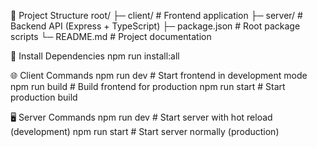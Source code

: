 📂 Project Structure
root/
├─ client/         # Frontend application
├─ server/         # Backend API (Express + TypeScript)
├─ package.json    # Root package scripts
└─ README.md       # Project documentation

🔧 Install Dependencies
npm run install:all


🌐 Client Commands
npm run dev       # Start frontend in development mode
npm run build     # Build frontend for production
npm run start     # Start production build


🖥 Server Commands
npm run dev       # Start server with hot reload (development)
npm run start     # Start server normally (production)
